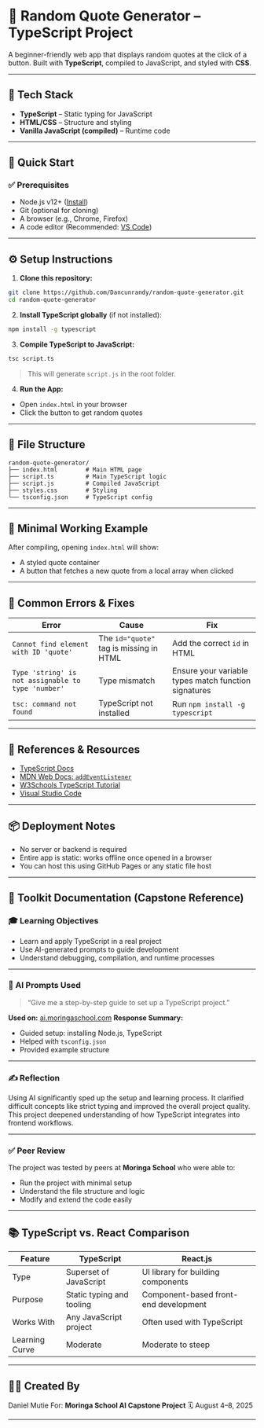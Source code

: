 # 📘 Random Quote Generator – TypeScript Project

A beginner-friendly web app that displays random quotes at the click of a button. Built with **TypeScript**, compiled to JavaScript, and styled with **CSS**.

---

## 🧰 Tech Stack

* **TypeScript** – Static typing for JavaScript
* **HTML/CSS** – Structure and styling
* **Vanilla JavaScript (compiled)** – Runtime code

---

## 🚀 Quick Start

### ✅ Prerequisites

* Node.js v12+ ([Install](https://nodejs.org/))
* Git (optional for cloning)
* A browser (e.g., Chrome, Firefox)
* A code editor (Recommended: [VS Code](https://code.visualstudio.com/))

---

## ⚙️ Setup Instructions

1. **Clone this repository:**

```bash
git clone https://github.com/Dancunrandy/random-quote-generator.git
cd random-quote-generator
```

2. **Install TypeScript globally** (if not installed):

```bash
npm install -g typescript
```

3. **Compile TypeScript to JavaScript:**

```bash
tsc script.ts
```

> This will generate `script.js` in the root folder.

4. **Run the App:**

* Open `index.html` in your browser
* Click the button to get random quotes

---

## 📁 File Structure

```
random-quote-generator/
├── index.html        # Main HTML page
├── script.ts         # Main TypeScript logic
├── script.js         # Compiled JavaScript
├── styles.css        # Styling
└── tsconfig.json     # TypeScript config
```

---

## 🧪 Minimal Working Example

After compiling, opening `index.html` will show:

* A styled quote container
* A button that fetches a new quote from a local array when clicked

---

## 🐞 Common Errors & Fixes

| Error                                              | Cause                                   | Fix                                                  |
| -------------------------------------------------- | --------------------------------------- | ---------------------------------------------------- |
| `Cannot find element with ID 'quote'`              | The `id="quote"` tag is missing in HTML | Add the correct `id` in HTML                         |
| `Type 'string' is not assignable to type 'number'` | Type mismatch                           | Ensure your variable types match function signatures |
| `tsc: command not found`                           | TypeScript not installed                | Run `npm install -g typescript`                      |

---

## 🔗 References & Resources

* [TypeScript Docs](https://www.typescriptlang.org/docs/)
* [MDN Web Docs: `addEventListener`](https://developer.mozilla.org/en-US/docs/Web/API/EventTarget/addEventListener)
* [W3Schools TypeScript Tutorial](https://www.w3schools.com/typescript/)
* [Visual Studio Code](https://code.visualstudio.com/)

---

## 📦 Deployment Notes

* No server or backend is required
* Entire app is static: works offline once opened in a browser
* You can host this using GitHub Pages or any static file host

---

## 🧠 Toolkit Documentation (Capstone Reference)

### 🎓 Learning Objectives

* Learn and apply TypeScript in a real project
* Use AI-generated prompts to guide development
* Understand debugging, compilation, and runtime processes

---

### 🤖 AI Prompts Used

> “Give me a step-by-step guide to set up a TypeScript project.”

**Used on:** [ai.moringaschool.com](https://ai.moringaschool.com)
**Response Summary:**

* Guided setup: installing Node.js, TypeScript
* Helped with `tsconfig.json`
* Provided example structure

---

### ✍️ Reflection

Using AI significantly sped up the setup and learning process. It clarified difficult concepts like strict typing and improved the overall project quality. This project deepened understanding of how TypeScript integrates into frontend workflows.

---

### ✅ Peer Review

The project was tested by peers at **Moringa School** who were able to:

* Run the project with minimal setup
* Understand the file structure and logic
* Modify and extend the code easily

---

## 📚 TypeScript vs. React Comparison

| Feature        | TypeScript                | React.js                              |
| -------------- | ------------------------- | ------------------------------------- |
| Type           | Superset of JavaScript    | UI library for building components    |
| Purpose        | Static typing and tooling | Component-based front-end development |
| Works With     | Any JavaScript project    | Often used with TypeScript            |
| Learning Curve | Moderate                  | Moderate to steep                     |

---

## 👨‍💻 Created By

Daniel Mutie
For: **Moringa School AI Capstone Project**
🗓️ August 4–8, 2025

---

